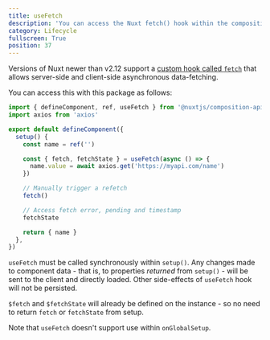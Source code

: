 ```yaml
---
title: useFetch
description: 'You can access the Nuxt fetch() hook within the composition API.'
category: Lifecycle
fullscreen: True
position: 37
---
```


Versions of Nuxt newer than v2.12 support a [custom hook called `fetch`](https://nuxtjs.org/api/pages-fetch/) that allows server-side and client-side asynchronous data-fetching.

You can access this with this package as follows:

```ts
import { defineComponent, ref, useFetch } from '@nuxtjs/composition-api'
import axios from 'axios'

export default defineComponent({
  setup() {
    const name = ref('')

    const { fetch, fetchState } = useFetch(async () => {
      name.value = await axios.get('https://myapi.com/name')
    })

    // Manually trigger a refetch
    fetch()

    // Access fetch error, pending and timestamp
    fetchState

    return { name }
  },
})
```

<alert>

`useFetch` must be called synchronously within `setup()`. Any changes made to component data - that is, to properties _returned_ from `setup()` - will be sent to the client and directly loaded. Other side-effects of `useFetch` hook will not be persisted.

</alert>

<alert type="info">

`$fetch` and `$fetchState` will already be defined on the instance - so no need to return `fetch` or `fetchState` from setup.

</alert>

<alert type="info">

Note that `useFetch` doesn't support use within `onGlobalSetup`.

</alert>

